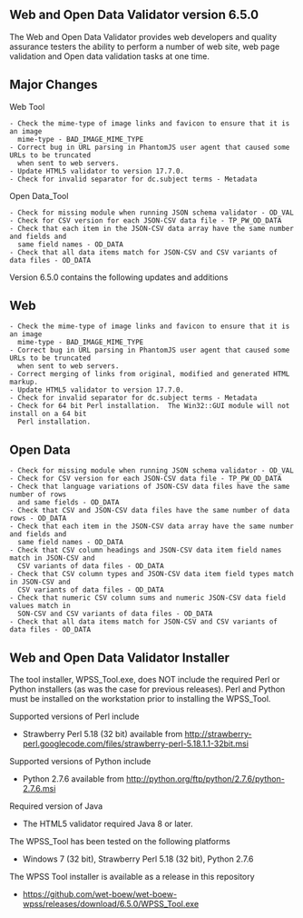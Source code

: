 ## Web and Open Data Validator version 6.5.0

The Web and Open Data Validator provides web developers and quality assurance testers the ability to perform a number of web site, web page validation and Open data validation tasks at one time.

## Major Changes

Web Tool

```
- Check the mime-type of image links and favicon to ensure that it is an image 
  mime-type - BAD_IMAGE_MIME_TYPE
- Correct bug in URL parsing in PhantomJS user agent that caused some URLs to be truncated 
  when sent to web servers.
- Update HTML5 validator to version 17.7.0.
- Check for invalid separator for dc.subject terms - Metadata

```

Open Data_Tool

```
- Check for missing module when running JSON schema validator - OD_VAL
- Check for CSV version for each JSON-CSV data file - TP_PW_OD_DATA
- Check that each item in the JSON-CSV data array have the same number and fields and 
  same field names - OD_DATA
- Check that all data items match for JSON-CSV and CSV variants of data files - OD_DATA
```

Version 6.5.0 contains the following updates and additions

## Web

```
- Check the mime-type of image links and favicon to ensure that it is an image 
  mime-type - BAD_IMAGE_MIME_TYPE
- Correct bug in URL parsing in PhantomJS user agent that caused some URLs to be truncated 
  when sent to web servers.
- Correct merging of links from original, modified and generated HTML markup.
- Update HTML5 validator to version 17.7.0.
- Check for invalid separator for dc.subject terms - Metadata
- Check for 64 bit Perl installation.  The Win32::GUI module will not install on a 64 bit 
  Perl installation.  
```

## Open Data

```
- Check for missing module when running JSON schema validator - OD_VAL
- Check for CSV version for each JSON-CSV data file - TP_PW_OD_DATA
- Check that language variations of JSON-CSV data files have the same number of rows 
  and same fields - OD_DATA
- Check that CSV and JSON-CSV data files have the same number of data rows - OD_DATA
- Check that each item in the JSON-CSV data array have the same number and fields and 
  same field names - OD_DATA
- Check that CSV column headings and JSON-CSV data item field names match in JSON-CSV and 
  CSV variants of data files - OD_DATA
- Check that CSV column types and JSON-CSV data item field types match in JSON-CSV and 
  CSV variants of data files - OD_DATA
- Check that numeric CSV column sums and numeric JSON-CSV data field values match in 
  SON-CSV and CSV variants of data files - OD_DATA
- Check that all data items match for JSON-CSV and CSV variants of data files - OD_DATA
```

## Web and Open Data Validator Installer

The tool installer, WPSS_Tool.exe, does NOT include the required Perl or Python installers (as was the case for previous releases).  Perl and Python must be installed on the workstation prior to installing the WPSS_Tool.

Supported versions of Perl include
- Strawberry Perl 5.18 (32 bit) available from http://strawberry-perl.googlecode.com/files/strawberry-perl-5.18.1.1-32bit.msi

Supported versions of Python include
- Python 2.7.6 available from http://python.org/ftp/python/2.7.6/python-2.7.6.msi

Required version of Java
- The HTML5 validator required Java 8 or later.

The WPSS_Tool has been tested on the following platforms
- Windows 7 (32 bit), Strawberry Perl 5.18 (32 bit), Python 2.7.6

The WPSS Tool installer is available as a release in this repository
- https://github.com/wet-boew/wet-boew-wpss/releases/download/6.5.0/WPSS_Tool.exe
